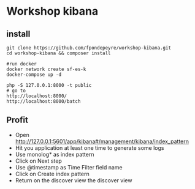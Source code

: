 # Workshop kibana

## install

```
git clone https://github.com/fpondepeyre/workshop-kibana.git
cd workshop-kibana && composer install
```

```
#run docker
docker network create sf-es-k
docker-compose up -d
```

```
php -S 127.0.0.1:8000 -t public
# go to
http://localhost:8000/
http://localhost:8000/batch
```

## Profit

- Open http://127.0.0.1:5601/app/kibana#/management/kibana/index_pattern
- Hit you application at least one time to generate some logs
- Use monolog* as index pattern
- Click on Next step
- Use @timestamp as Time Filter field name
- Click on Create index pattern
- Return on the discover view the discover view 
